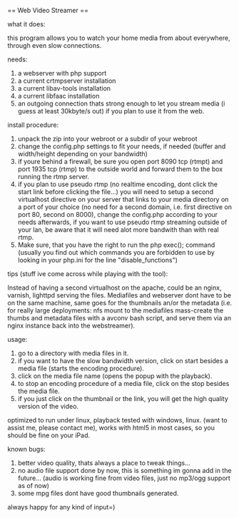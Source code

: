== Web Video Streamer ==


what it does:

this program allows you to watch your home media from about everywhere, through even slow connections.

needs:

1. a webserver with php support
2. a current crtmpserver installation
3. a current libav-tools installation
5. a current libfaac installation
6. an outgoing connection thats strong enough to let you stream media (i guess at least 30kbyte/s out) if
you plan to use it from the web.

install procedure:

1. unpack the zip into your webroot or a subdir of your webroot
2. change the config.php settings to fit your needs, if needed (buffer and width/height depending on your bandwidth)
3. if youre behind a firewall, be sure you open port 8090 tcp (rtmpt) and port 1935 tcp (rtmp) 
to the outside world and forward them to the box running the rtmp server.
4. if you plan to use pseudo rtmp (no realtime encoding, dont click the start link before clicking the file...)
you will need to setup a second virtualhost directive on your server that links to your media directory on a port
of your choice (no need for a second domain, i.e. first directive on port 80, second on 8000), change the config.php according to your needs afterwards, if you want to use pseudo rtmp streaming
outside of your lan, be aware that it will need alot more bandwith than with real rtmp.
5. Make sure, that you have the right to run the php exec(); command (usually you find out which commands you are
forbidden to use by looking in your php.ini for the line "disable_functions")

tips (stuff ive come across while playing with the tool):

Instead of having a second virtualhost on the apache, could be an nginx, varnish, lighttpd serving the files.
Mediafiles and webserver dont have to be on the same machine, same goes for the thumbnails an/or the metadata
(i.e. for really large deployments: nfs mount to the mediafiles mass-create the thumbs and metadata files 
with a avconv bash script, and serve them via an nginx instance back into the webstreamer).


usage:

1. go to a directory with media files in it.
2. if you want to have the slow bandwidth version, click on start besides a media file (starts the encoding procedure).
3. click on the media file name (opens the popup with the playback).
4. to stop an encoding procedure of a media file, click on the stop besides the media file.
5. if you just click on the thumbnail or the link, you will get the high quality version of the video.

optimized to run under linux, playback tested with windows, linux. (want to assist me, please contact me),
works with html5 in most cases, so you should be fine on your iPad.

known bugs:

1. better video quality, thats always a place to tweak things...
2. no audio file support done by now, this is something im gonna add in the future...
   (audio is working fine from video files, just no mp3/ogg support as of now)
3. some mpg files dont have good thumbnails generated.

always happy for any kind of input=)
